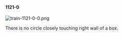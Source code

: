 #### 1121-0
![train-1121-0-0.png](https://github.com/lil-lab/nlvr/raw/master/nlvr/train/images/13/train-1121-0-0.png "train-1121-0-0.png")

There is no circle closely touching right wall of a box.